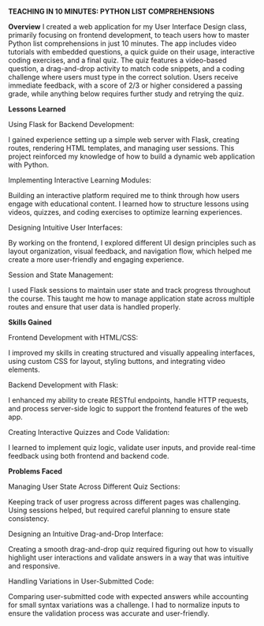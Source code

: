 __TEACHING IN 10 MINUTES: PYTHON LIST COMPREHENSIONS__

**Overview**
I created a web application for my User Interface Design class, primarily focusing on frontend development, to teach users how to master Python list comprehensions in just 10 minutes. The app includes video tutorials with embedded questions, a quick guide on their usage, interactive coding exercises, and a final quiz. The quiz features a video-based question, a drag-and-drop activity to match code snippets, and a coding challenge where users must type in the correct solution. Users receive immediate feedback, with a score of 2/3 or higher considered a passing grade, while anything below requires further study and retrying the quiz.


**Lessons Learned**

Using Flask for Backend Development:

I gained experience setting up a simple web server with Flask, creating routes, rendering HTML templates, and managing user sessions. This project reinforced my knowledge of how to build a dynamic web application with Python.

Implementing Interactive Learning Modules:

Building an interactive platform required me to think through how users engage with educational content. I learned how to structure lessons using videos, quizzes, and coding exercises to optimize learning experiences.

Designing Intuitive User Interfaces:

By working on the frontend, I explored different UI design principles such as layout organization, visual feedback, and navigation flow, which helped me create a more user-friendly and engaging experience.

Session and State Management:

I used Flask sessions to maintain user state and track progress throughout the course. This taught me how to manage application state across multiple routes and ensure that user data is handled properly.


**Skills Gained**

Frontend Development with HTML/CSS:

I improved my skills in creating structured and visually appealing interfaces, using custom CSS for layout, styling buttons, and integrating video elements.

Backend Development with Flask:

I enhanced my ability to create RESTful endpoints, handle HTTP requests, and process server-side logic to support the frontend features of the web app.

Creating Interactive Quizzes and Code Validation:

I learned to implement quiz logic, validate user inputs, and provide real-time feedback using both frontend and backend code.


**Problems Faced**

Managing User State Across Different Quiz Sections:

Keeping track of user progress across different pages was challenging. Using sessions helped, but required careful planning to ensure state consistency.

Designing an Intuitive Drag-and-Drop Interface:

Creating a smooth drag-and-drop quiz required figuring out how to visually highlight user interactions and validate answers in a way that was intuitive and responsive.

Handling Variations in User-Submitted Code:

Comparing user-submitted code with expected answers while accounting for small syntax variations was a challenge. I had to normalize inputs to ensure the validation process was accurate and user-friendly.
